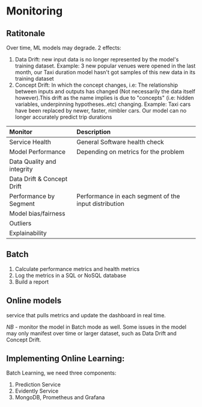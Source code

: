 # Monitoring

## Ratitonale

Over time, ML models may degrade. 2 effects:

1. Data Drift: new input data is no longer represented by the model's training dataset. Example: 3 new popular venues were opened in the last month, our Taxi duration model hasn't got samples of this new data in its training dataset
2. Concept Drift: In which the concept changes, i.e: The relationship between inputs and outputs has changed (Not necessarily the data itself however).This drift as the name implies is due to "concepts" (i.e: hidden variables, underpinning hypotheses..etc) changing. Example: Taxi cars have been replaced by newer, faster, nimbler cars. Our model can no longer accurately predict trip durations

| Monitor | Description |
| :--- | :--- |
|Service Health | General Software health check
| Model Performance | Depending on metrics for the problem
| Data Quality and integrity |
| Data Drift & Concept Drift |
| Performance by Segment | Performance in each segment of the input distribution
| Model bias/fairness |
| Outliers |
| Explainability |

## Batch

1. Calculate performance metrics and health metrics
2. Log the metrics in a SQL or NoSQL database
3. Build a report


## Online models

service that pulls metrics and update the dashboard in real time.

*NB* - monitor the model in Batch mode as well. 
Some issues in the model may only manifest over time or larger dataset, such as Data Drift and Concept Drift.

## Implementing Online Learning:

Batch Learning, we need three components:

1. Prediction Service
2. Evidently Service
3. MongoDB, Prometheus and Grafana



